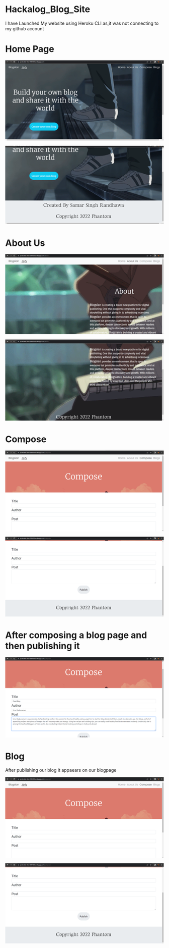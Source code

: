 # Hackalog_Blog_Site

I have Launched My website using Heroku CLI as,it was not connecting to my github account

# Home Page

![alt text](https://github.com/Samar1110/Hackalog_Blog_Site/blob/master/readmeimg/1.png?raw=true)

![alt text](https://github.com/Samar1110/Hackalog_Blog_Site/blob/master/readmeimg/2.png?raw=true)

# About Us

![alt text](https://github.com/Samar1110/Hackalog_Blog_Site/blob/master/readmeimg/3.png?raw=true)

![alt text](https://github.com/Samar1110/Hackalog_Blog_Site/blob/master/readmeimg/4.png?raw=true)

# Compose

![alt text](https://github.com/Samar1110/Hackalog_Blog_Site/blob/master/readmeimg/5.png?raw=true)

![alt text](https://github.com/Samar1110/Hackalog_Blog_Site/blob/master/readmeimg/6.png?raw=true)

# After composing a blog page and then publishing it

![alt text](https://github.com/Samar1110/Hackalog_Blog_Site/blob/master/readmeimg/7.png?raw=true)

# Blog

After publishing our blog it appaears on our blogpage

![alt text](https://github.com/Samar1110/Hackalog_Blog_Site/blob/master/readmeimg/5.png?raw=true)

![alt text](https://github.com/Samar1110/Hackalog_Blog_Site/blob/master/readmeimg/6.png?raw=true)
